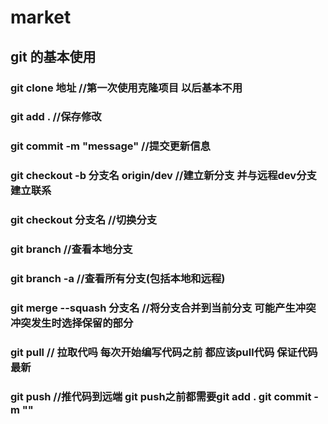 # market
## git 的基本使用
### git clone 地址  //第一次使用克隆项目  以后基本不用
### git add . //保存修改
### git commit -m "message" //提交更新信息
### git checkout -b 分支名 origin/dev //建立新分支 并与远程dev分支建立联系
### git checkout 分支名 //切换分支
### git branch //查看本地分支
### git branch -a //查看所有分支(包括本地和远程)
### git merge --squash 分支名 //将分支合并到当前分支 可能产生冲突 冲突发生时选择保留的部分
### git pull // 拉取代吗  每次开始编写代码之前 都应该pull代码 保证代码最新
### git push //推代码到远端 git push之前都需要git add .  git commit -m ""

